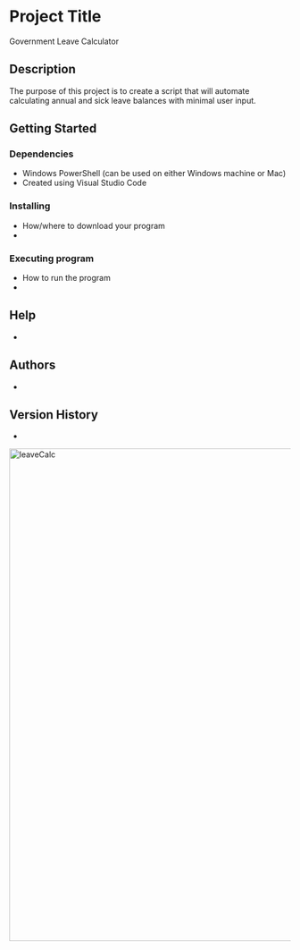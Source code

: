 # Project Title

Government Leave Calculator

## Description

The purpose of this project is to create a script that will automate calculating annual and sick leave balances with minimal user input.

## Getting Started

### Dependencies

* Windows PowerShell (can be used on either Windows machine or Mac)
* Created using Visual Studio Code

### Installing

* How/where to download your program
* 

### Executing program

* How to run the program
* 

## Help

*

## Authors

*

## Version History

* 
<img width="881" alt="leaveCalc" src="https://user-images.githubusercontent.com/92267723/205527325-883d5e61-e203-4b40-8634-2e9169dcccd4.png">


